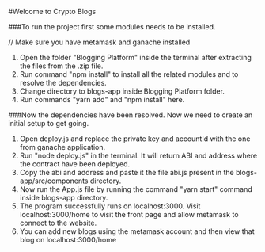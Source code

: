 #Welcome to Crypto Blogs

###To run the project first some modules needs to be installed.

// Make sure you have metamask and ganache installed

1. Open the folder "Blogging Platform" inside the terminal after extracting the files from the .zip file.
2. Run command "npm install" to install all the related modules and to resolve the dependencies.
3. Change directory to blogs-app inside Blogging Platform folder.
4. Run commands "yarn add" and "npm install" here.

###Now the dependencies have been resolved. Now we need to create an initial setup to get going.

1. Open deploy.js and replace the private key and accountId with the one from ganache application. 
2. Run "node deploy.js" in the terminal. It will return ABI and address where the contract have been deployed.
3. Copy the abi and address and paste it the file abi.js present in the blogs-app/src/components directory.
4. Now run the App.js file by running the command "yarn start" command inside blogs-app directory.
5. The program successfully runs on localhost:3000. Visit localhost:3000/home to visit the front page and allow metamask to connect to the website.
6. You can add new blogs using the metamask account and then view that blog on localhost:3000/home




